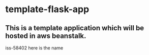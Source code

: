 # template-flask-app

## This is a template application which will be hosted in aws beanstalk. 
iss-58402
here is the name
